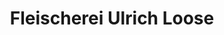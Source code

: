 ---
title: "Fleischerei Ulrich Loose"
url: /dippoldiswalde/fleischerei-ulrich-loose/
shop: Metzgerei
---